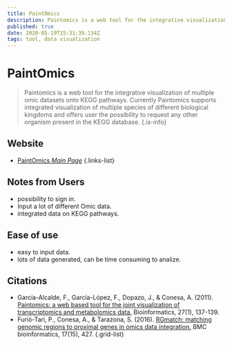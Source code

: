 ```yaml
---
title: PaintOmics
description: Paintomics is a web tool for the integrative visualization of multiple omic datasets onto KEGG pathways.
published: true
date: 2020-05-19T15:31:39.134Z
tags: tool, data visualization
---
```


# PaintOmics

> Paintomics is a web tool for the integrative visualization of multiple omic datasets onto KEGG pathways. Currently Paintomics supports integrated visualization of multiple species of different biological kingdoms and offers user the possibility to request any other organism present in the KEGG database.
{.is-info}



## Website

- [PaintOmics *Main Page*](http://www.paintomics.org/)
{.links-list}

## Notes from Users
- possibility to sign in.
- Input a lot of different Omic data.
- integrated data on KEGG pathways.

## Ease of use
- easy to input data.
- lots of data generated, can be time consuming to analize. 

## Citations

- García-Alcalde, F., García-López, F., Dopazo, J., & Conesa, A. (2011). [Paintomics: a web based tool for the joint visualization of transcriptomics and metabolomics data.](https://academic.oup.com/bioinformatics/article/27/1/137/201347) Bioinformatics, 27(1), 137-139.
- Furió-Tarí, P., Conesa, A., & Tarazona, S. (2016). [RGmatch: matching genomic regions to proximal genes in omics data integration.](https://bmcbioinformatics.biomedcentral.com/articles/10.1186/s12859-016-1293-1) BMC bioinformatics, 17(15), 427.
{.grid-list}